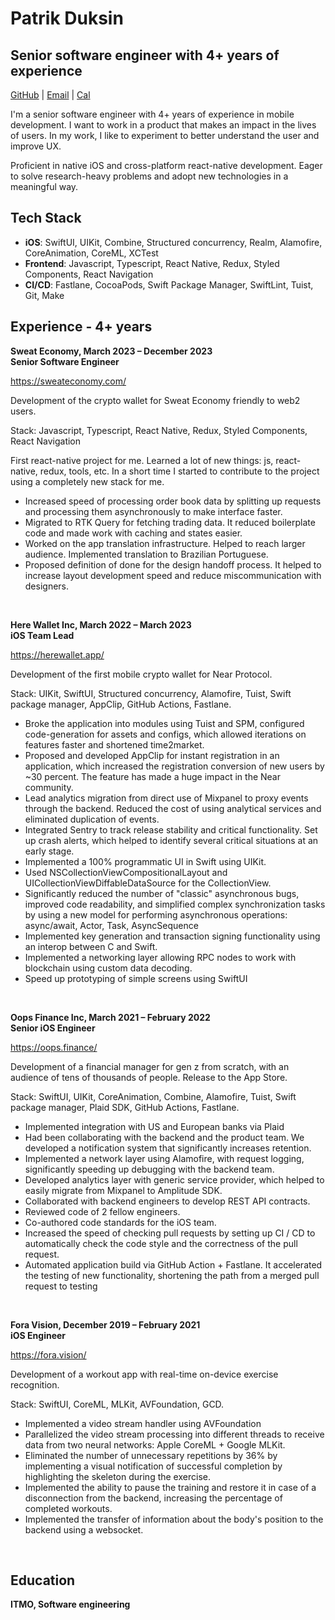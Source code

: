 # Patrik Duksin
## Senior software engineer with 4+ years of experience
[GitHub](https://github.com/patrikduksin) | [Email](mailto:patrikduksin@gmail.com) | [Cal](https://cal.com/patrikduksin)

I'm a senior software engineer with 4+ years of experience in mobile development. I want to work in a product that makes an impact in the lives of users.
In my work, I like to experiment to better understand the user and improve UX.

Proficient in native iOS and cross-platform react-native development. Eager to solve research-heavy problems and adopt
new technologies in a meaningful way.

Tech Stack
-
- **iOS**: SwiftUI, UIKit, Combine, Structured concurrency, Realm, Alamofire, CoreAnimation, CoreML, XCTest
- **Frontend**: Javascript, Typescript, React Native, Redux, Styled Components, React Navigation
- **CI/CD**: Fastlane, CocoaPods, Swift Package Manager, SwiftLint, Tuist, Git, Make

Experience - 4+ years
-
**Sweat Economy, March 2023 – December 2023<br>
Senior Software Engineer**

https://sweateconomy.com/

Development of the crypto wallet for Sweat Economy friendly to web2 users.

Stack: Javascript, Typescript, React Native, Redux, Styled Components, React Navigation

First react-native project for me. Learned a lot of new things: js, react-native, redux, tools, etc. In a short time I started to contribute to the project using a completely new stack for me.

- Increased speed of processing order book data by splitting up requests and processing them asynchronously to make interface faster.
- Migrated to RTK Query for fetching trading data. It reduced boilerplate code and made work with caching and states easier.
- Worked on the app translation infrastructure. Helped to reach larger audience. Implemented translation to Brazilian Portuguese.
- Proposed definition of done for the design handoff process. It helped to increase layout development speed and reduce miscommunication with designers.

<br>

**Here Wallet Inc, March 2022 – March 2023<br>
iOS Team Lead**

https://herewallet.app/

Development of the first mobile crypto wallet for Near Protocol.

Stack: UIKit, SwiftUI, Structured concurrency, Alamofire, Tuist, Swift package manager, AppClip, GitHub Actions, Fastlane.

- Broke the application into modules using Tuist and SPM, configured code-generation for assets and configs, which allowed iterations on features faster and shortened time2market.
- Proposed and developed AppClip for instant registration in an application, which increased the registration conversion of new users by ~30 percent. The feature has made a huge impact in the Near community. 
- Lead analytics migration from direct use of Mixpanel to proxy events through the backend. Reduced the cost of using analytical services and eliminated duplication of events.
- Integrated Sentry to track release stability and critical functionality. Set up crash alerts, which helped to identify several critical situations at an early stage. 
- Implemented a 100% programmatic UI in Swift using UIKit.
- Used NSCollectionViewCompositionalLayout and UICollectionViewDiffableDataSource for the CollectionView.
- Significantly reduced the number of "classic" asynchronous bugs, improved code readability, and simplified complex synchronization tasks by using a new model for performing asynchronous operations: async/await, Actor, Task, AsyncSequence
- Implemented key generation and transaction signing functionality using an interop between C and Swift.
- Implemented a networking layer allowing RPC nodes to work with blockchain using custom data decoding.
- Speed up prototyping of simple screens using SwiftUI

<br>

**Oops Finance Inc, March 2021 – February 2022 <br>
Senior iOS Engineer**

https://oops.finance/

Development of a financial manager for gen z from scratch, with an audience of tens of thousands of people. Release to the App Store.

Stack: SwiftUI, UIKit, CoreAnimation, Combine, Alamofire, Tuist, Swift package manager, Plaid SDK, GitHub Actions, Fastlane.

- Implemented integration with US and European banks via Plaid
- Had been collaborating with the backend and the product team. We developed a notification system that significantly increases retention.
- Implemented a network layer using Alamofire, with request logging, significantly speeding up debugging with the backend team.
- Developed analytics layer with generic service provider, which helped to easily migrate from Mixpanel to Amplitude SDK.
- Collaborated with backend engineers to develop REST API contracts.
- Reviewed code of 2 fellow engineers.
- Co-authored code standards for the iOS team.
- Increased the speed of checking pull requests by setting up CI / CD to automatically check the code style and the correctness of the pull request.
- Automated application build via GitHub Action + Fastlane. It accelerated the testing of new functionality, shortening the path from a merged pull request to testing
<br>

**Fora Vision, December 2019 – February 2021 <br>
iOS Engineer**

https://fora.vision/

Development of a workout app with real-time on-device exercise recognition.

Stack: SwiftUI, CoreML, MLKit, AVFoundation, GCD.

- Implemented a video stream handler using AVFoundation
- Parallelized the video stream processing into different threads to receive data from two neural networks: Apple CoreML + Google MLKit.
- Eliminated the number of unnecessary repetitions by 36% by implementing a visual notification of successful completion by highlighting the skeleton during the exercise.
- Implemented the ability to pause the training and restore it in case of a disconnection from the backend, increasing the percentage of completed workouts.
- Implemented the transfer of information about the body's position to the backend using a websocket.
<br>

Education
- 
**ITMO, Software engineering**

